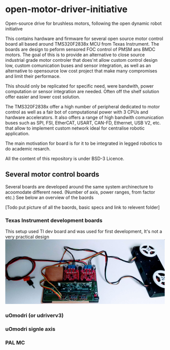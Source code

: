 # open-motor-driver-initiative
Open-source drive for brushless motors, following the open dynamic robot initiative 

This contains hardware and firmware for several open source motor control board all based around TMS320F2838x MCU from Texas Instrument. The boards are design to peform sensored FOC control of PMSM ans BMDC motors.
The goal of this is to provide an alternative to close source industrial grade motor controler that does'nt allow custom control design low, custom comunication buses and sensor integration, as well as an alternative to opensource low cost project that make many compromises and limit their performace.

This should only be replicated for specific need, were bandwith, power computation or sensor integration are needed. Often off the shelf solution offer easier and lower cost solution. 

The TMS320F2838x offer a high number of peripheral dedicated to motor control as well as a fair bot of computational power with 3 CPUs and hardware accelerators. It also offers a range of high bandwith comunication buses such as SPI, FSI, EtherCAT, USART, CAN-FD, Ethernet, USB V2, etc. that allow to implement custom network ideal for centralise robotic application. 

The main motivation for board is for it to be integrated in legged robotics to do academic resarch. 

All the content of this repository is under BSD-3 Licence.

## Several motor control boards
Several boards are developed around the same system archinecture to acoomodate different need. (Number of axis, power ranges, from factor etc.)
See below an overview of the baords

[Todo put picture of all the baords, basic specs and link to relevent folder]

### Texas Instrument development boards
This setup used TI dev board and was used for first development, It's not a very practical design
![TI dev boars](doc/dev-board-setup/images/Dual_axis_setup.jpg)
### uOmodri (or udriverv3)

### uOmodri signle axis

### PAL MC 
